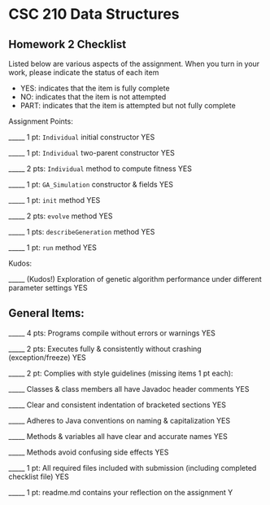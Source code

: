 # CSC 210 Data Structures
## Homework 2 Checklist

Listed below are various aspects of the assignment.  When you turn in
your work, please indicate the status of each item

- YES: indicates that the item is fully complete
- NO: indicates that the item is not attempted
- PART: indicates that the item is attempted but not fully complete


Assignment Points:

_____ 1 pt: `Individual` initial constructor YES

_____ 1 pt: `Individual` two-parent constructor YES

_____ 2 pts: `Individual` method to compute fitness YES

_____ 1 pt: `GA_Simulation` constructor & fields YES

_____ 1 pt: `init` method YES

_____ 2 pts: `evolve` method YES
 
_____ 1 pts: `describeGeneration` method YES

_____ 1 pt: `run` method YES


Kudos:

_____ (Kudos!) Exploration of genetic algorithm performance under different parameter settings YES


## General Items:

_____ 4 pts: Programs compile without errors or warnings YES

_____ 2 pts: Executes fully & consistently without crashing (exception/freeze) YES

_____ 2 pt: Complies with style guidelines (missing items 1 pt each):

  _____ Classes & class members all have Javadoc header comments YES

  _____ Clear and consistent indentation of bracketed sections YES

  _____ Adheres to Java conventions on naming & capitalization YES

  _____ Methods & variables all have clear and accurate names YES

  _____ Methods avoid confusing side effects YES

_____ 1 pt: All required files included with submission (including completed checklist file) YES

_____ 1 pt: readme.md contains your reflection on the assignment Y